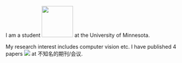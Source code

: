 I am a student <img src='./images/tiktok.png' style='width: 6em;'> at the University of Minnesota. 

My research interest includes computer vision etc. I have published 4 papers <a href='https://scholar.google.com/citations?user=4FA6C0AAAAAJ'><img src="https://img.shields.io/endpoint?logo=Google%20Scholar&url=https%3A%2F%2Fcdn.jsdelivr.net%2Fgh%2FRayeRen%2Frayeren.github.io@google-scholar-stats%2Fgs_data_shieldsio.json&labelColor=f6f6f6&color=9cf&style=flat&label=citations"></a> at 不知名的期刊/会议.

